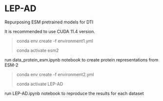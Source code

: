 # LEP-AD
Repurposing ESM pretrained models for DTI 

It is recommended to use CUDA 11.4 version.
> conda env create -f environment1.yml
> 
> conda activate esm2

run data_protein_esm.ipynb notebook to create protein representations from ESM-2

> conda env create -f environment2.yml
> 
> conda activate LEP-AD

run LEP-AD.ipynb notebook to reproduce the results for each dataset
